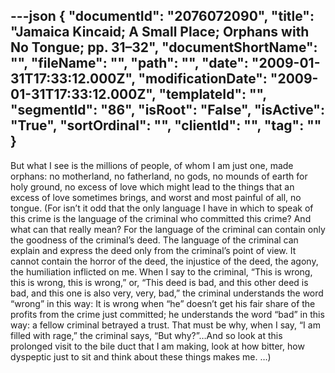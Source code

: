---json
{
  "documentId": "2076072090",
  "title": "Jamaica Kincaid; A Small Place; Orphans with No Tongue; pp. 31–32",
  "documentShortName": "",
  "fileName": "",
  "path": "",
  "date": "2009-01-31T17:33:12.000Z",
  "modificationDate": "2009-01-31T17:33:12.000Z",
  "templateId": "",
  "segmentId": "86",
  "isRoot": "False",
  "isActive": "True",
  "sortOrdinal": "",
  "clientId": "",
  "tag": ""
}
---

But what I see is the millions of people, of whom I am just one, made orphans: no motherland, no fatherland, no gods, no mounds of earth for holy ground, no excess of love which might lead to the things that an excess of love sometimes brings, and worst and most painful of all, no tongue. (For isn’t it odd that the only language I have in which to speak of this crime is the language of the criminal who committed this crime? And what can that really mean? For the language of the criminal can contain only the goodness of the criminal’s deed. The language of the criminal can explain and express the deed only from the criminal’s point of view. It cannot contain the horror of the deed, the injustice of the deed, the agony, the humiliation inflicted on me. When I say to the criminal, “This is wrong, this is wrong, this is wrong,” or, “This deed is bad, and this other deed is bad, and this one is also very, very, bad,” the criminal understands the word “wrong” in this way: It is wrong when “he” doesn’t get his fair share of the profits from the crime just committed; he understands the word “bad” in this way: a fellow criminal betrayed a trust. That must be why, when I say, “I am filled with rage,” the criminal says, “But why?”…And so look at this prolonged visit to the bile duct that I am making, look at how bitter, how dyspeptic just to sit and think about these things makes me. …)
